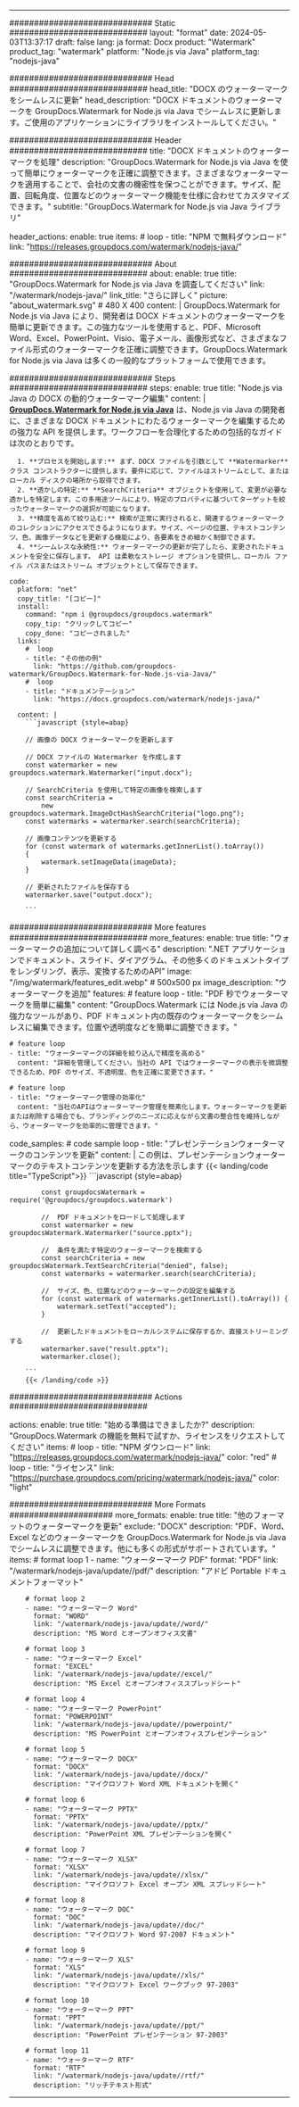 
---
############################# Static ############################
layout: "format"
date:  2024-05-03T13:37:17
draft: false
lang: ja
format: Docx
product: "Watermark"
product_tag: "watermark"
platform: "Node.js via Java"
platform_tag: "nodejs-java"

############################# Head ############################
head_title: "DOCX のウォーターマークをシームレスに更新"
head_description: "DOCX ドキュメントのウォーターマークを GroupDocs.Watermark for Node.js via Java でシームレスに更新します。ご使用のアプリケーションにライブラリをインストールしてください。"

############################# Header ############################
title: "DOCX ドキュメントのウォーターマークを処理" 
description: "GroupDocs.Watermark for Node.js via Java を使って簡単にウォーターマークを正確に調整できます。さまざまなウォーターマークを適用することで、会社の文書の機密性を保つことができます。サイズ、配置、回転角度、位置などのウォーターマーク機能を仕様に合わせてカスタマイズできます。"
subtitle: "GroupDocs.Watermark for Node.js via Java ライブラリ" 

header_actions:
  enable: true
  items:
    #  loop
    - title: "NPM で無料ダウンロード"
      link: "https://releases.groupdocs.com/watermark/nodejs-java/"
      
############################# About ############################
about:
    enable: true
    title: "GroupDocs.Watermark for Node.js via Java を調査してください"
    link: "/watermark/nodejs-java/"
    link_title: "さらに詳しく"
    picture: "about_watermark.svg" # 480 X 400
    content: |
       GroupDocs.Watermark for Node.js via Java により、開発者は DOCX ドキュメントのウォーターマークを簡単に更新できます。この強力なツールを使用すると、PDF、Microsoft Word、Excel、PowerPoint、Visio、電子メール、画像形式など、さまざまなファイル形式のウォーターマークを正確に調整できます。GroupDocs.Watermark for Node.js via Java は多くの一般的なプラットフォームで使用できます。

############################# Steps ############################
steps:
    enable: true
    title: "Node.js via Java の DOCX の動的ウォーターマーク編集"
    content: |
      **[GroupDocs.Watermark for Node.js via Java](https://products.groupdocs.com/watermark/nodejs-java/)** は、Node.js via Java の開発者に、さまざまな DOCX ドキュメントにわたるウォーターマークを編集するための強力な API を提供します。ワークフローを合理化するための包括的なガイドは次のとおりです。
      
      1. **プロセスを開始します:** まず、DOCX ファイルを引数として **Watermarker** クラス コンストラクターに提供します。要件に応じて、ファイルはストリームとして、またはローカル ディスクの場所から取得できます。
      2. **透かしの特定:** **SearchCriteria** オブジェクトを使用して、変更が必要な透かしを特定します。この多用途ツールにより、特定のプロパティに基づいてターゲットを絞ったウォーターマークの選択が可能になります。
      3. **精度を高めて絞り込む:** 検索が正常に実行されると、関連するウォーターマークのコレクションにアクセスできるようになります。サイズ、ページの位置、テキストコンテンツ、色、画像データなどを更新する機能により、各要素をきめ細かく制御できます。
      4. **シームレスな永続性:** ウォーターマークの更新が完了したら、変更されたドキュメントを安全に保存します。 API は柔軟なストレージ オプションを提供し、ローカル ファイル パスまたはストリーム オブジェクトとして保存できます。
   
    code:
      platform: "net"
      copy_title: "[コピー]"
      install:
        command: "npm i @groupdocs/groupdocs.watermark"
        copy_tip: "クリックしてコピー"
        copy_done: "コピーされました"
      links:
        #  loop
        - title: "その他の例"
          link: "https://github.com/groupdocs-watermark/GroupDocs.Watermark-for-Node.js-via-Java/"
        #  loop
        - title: "ドキュメンテーション"
          link: "https://docs.groupdocs.com/watermark/nodejs-java/"
          
      content: |
        ```javascript {style=abap}

        // 画像の DOCX ウォーターマークを更新します

        // DOCX ファイルの Watermarker を作成します
        const watermarker = new groupdocs.watermark.Watermarker("input.docx");

        // SearchCriteria を使用して特定の画像を検索します
        const searchCriteria = 
            new groupdocs.watermark.ImageDctHashSearchCriteria("logo.png");
        const watermarks = watermarker.search(searchCriteria);
        
        // 画像コンテンツを更新する
        for (const watermark of watermarks.getInnerList().toArray())
        {
            watermark.setImageData(imageData);
        }

        // 更新されたファイルを保存する
        watermarker.save("output.docx");
        
        ```            

############################# More features ############################
more_features:
  enable: true
  title: "ウォーターマークの追加について詳しく調べる"
  description: ".NET アプリケーションでドキュメント、スライド、ダイアグラム、その他多くのドキュメントタイプをレンダリング、表示、変換するためのAPI"
  image: "/img/watermark/features_edit.webp" # 500x500 px
  image_description: "ウォーターマークを追加"
  features:
    # feature loop
    - title: "PDF 秒でウォーターマークを簡単に編集"
      content: "GroupDocs.Watermark には Node.js via Java の強力なツールがあり、PDF ドキュメント内の既存のウォーターマークをシームレスに編集できます。位置や透明度などを簡単に調整できます。"

    # feature loop
    - title: "ウォーターマークの詳細を絞り込んで精度を高める"
      content: "詳細を管理してください。当社の API ではウォーターマークの表示を微調整できるため、PDF のサイズ、不透明度、色を正確に変更できます。"

    # feature loop
    - title: "ウォーターマーク管理の効率化"
      content: "当社のAPIはウォーターマーク管理を簡素化します。ウォーターマークを更新または削除する場合でも、ブランディングのニーズに応えながら文書の整合性を維持しながら、ウォーターマークを効率的に管理できます。"
      
  code_samples:
    # code sample loop
    - title: "プレゼンテーションウォーターマークのコンテンツを更新"
      content: |
        この例は、プレゼンテーションウォーターマークのテキストコンテンツを更新する方法を示します
        {{< landing/code title="TypeScript">}}
        ```javascript {style=abap}
        
            const groupdocsWatermark = require('@groupdocs/groupdocs.watermark')

            //  PDF ドキュメントをロードして処理します
            const watermarker = new groupdocsWatermark.Watermarker("source.pptx");

            //  条件を満たす特定のウォーターマークを検索する
            const searchCriteria = new groupdocsWatermark.TextSearchCriteria("denied", false);
            const watermarks = watermarker.search(searchCriteria);
  
            //  サイズ、色、位置などのウォーターマークの設定を編集する
            for (const watermark of watermarks.getInnerList().toArray()) {
                watermark.setText("accepted");
            }

            //  更新したドキュメントをローカルシステムに保存するか、直接ストリーミングする
            watermarker.save("result.pptx");
            watermarker.close();

        ```
        {{< /landing/code >}}


############################# Actions ############################

actions:
  enable: true
  title: "始める準備はできましたか?"
  description: "GroupDocs.Watermark の機能を無料で試すか、ライセンスをリクエストしてください"
  items:
    #  loop
    - title: "NPM ダウンロード"
      link: "https://releases.groupdocs.com/watermark/nodejs-java/"
      color: "red"
        #  loop
    - title: "ライセンス"
      link: "https://purchase.groupdocs.com/pricing/watermark/nodejs-java/"
      color: "light"


############################# More Formats #####################
more_formats:
    enable: true
    title: "他のフォーマットのウォーターマークを更新"
    exclude: "DOCX"
    description: "PDF、Word、Excel などのウォーターマークを GroupDocs.Watermark for Node.js via Java でシームレスに調整できます。他にも多くの形式がサポートされています。"
    items: 
        # format loop 1
        - name: "ウォーターマーク PDF"
          format: "PDF"
          link: "/watermark/nodejs-java/update//pdf/"
          description: "アドビ Portable ドキュメントフォーマット"

        # format loop 2
        - name: "ウォーターマーク Word"
          format: "WORD"
          link: "/watermark/nodejs-java/update//word/"
          description: "MS Word とオープンオフィス文書"
          
        # format loop 3
        - name: "ウォーターマーク Excel"
          format: "EXCEL"
          link: "/watermark/nodejs-java/update//excel/"
          description: "MS Excel とオープンオフィススプレッドシート"

        # format loop 4
        - name: "ウォーターマーク PowerPoint"
          format: "POWERPOINT"
          link: "/watermark/nodejs-java/update//powerpoint/"
          description: "MS PowerPoint とオープンオフィスプレゼンテーション"

        # format loop 5
        - name: "ウォーターマーク DOCX"
          format: "DOCX"
          link: "/watermark/nodejs-java/update//docx/"
          description: "マイクロソフト Word XML ドキュメントを開く"
          
        # format loop 6
        - name: "ウォーターマーク PPTX"
          format: "PPTX"
          link: "/watermark/nodejs-java/update//pptx/"
          description: "PowerPoint XML プレゼンテーションを開く"
          
        # format loop 7
        - name: "ウォーターマーク XLSX"
          format: "XLSX"
          link: "/watermark/nodejs-java/update//xlsx/"
          description: "マイクロソフト Excel オープン XML スプレッドシート"

        # format loop 8
        - name: "ウォーターマーク DOC"
          format: "DOC"
          link: "/watermark/nodejs-java/update//doc/"
          description: "マイクロソフト Word 97-2007 ドキュメント"

        # format loop 9
        - name: "ウォーターマーク XLS"
          format: "XLS"
          link: "/watermark/nodejs-java/update//xls/"
          description: "マイクロソフト Excel ワークブック 97-2003"

        # format loop 10
        - name: "ウォーターマーク PPT"
          format: "PPT"
          link: "/watermark/nodejs-java/update//ppt/"
          description: "PowerPoint プレゼンテーション 97-2003"

        # format loop 11
        - name: "ウォーターマーク RTF"
          format: "RTF"
          link: "/watermark/nodejs-java/update//rtf/"
          description: "リッチテキスト形式"

---